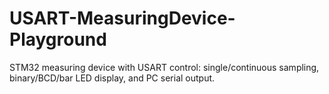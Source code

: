 # USART-MeasuringDevice-Playground
STM32 measuring device with USART control: single/continuous sampling, binary/BCD/bar LED display, and PC serial output.
